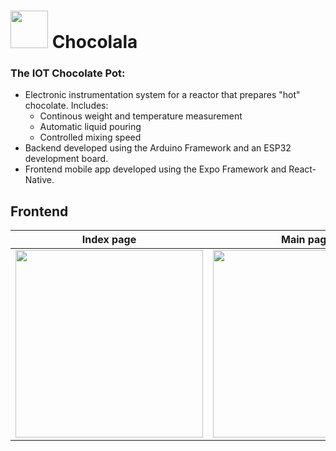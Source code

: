 <div>
  <h1> <img src="https://user-images.githubusercontent.com/78126968/234594215-d0c43b21-d4d9-4227-b0b2-731071334418.png" width="60" height="60"> Chocolala  </h1>
</div>

### The IOT Chocolate Pot:

- Electronic instrumentation system for a reactor that prepares "hot" chocolate. Includes:
  - Continous weight and temperature measurement
  - Automatic liquid pouring
  - Controlled mixing speed
- Backend developed using the Arduino Framework and an ESP32 development board.
- Frontend mobile app developed using the Expo Framework and React-Native.

## Frontend



<div>
  <figure>

  </figure>
  
  <figure>
  
  </figure>

</div>


| Index page | Main page |
| --- | --- |
|   <img src="https://github.com/tadzio8425/Chocolala/assets/78126968/5d67af84-6d45-458d-a086-fabe1994e44b" width="300"/>|<img src="https://github.com/tadzio8425/Chocolala/assets/78126968/3073cb62-d622-4b03-bc77-c55ee8cd5fa2" width="300"/>|

